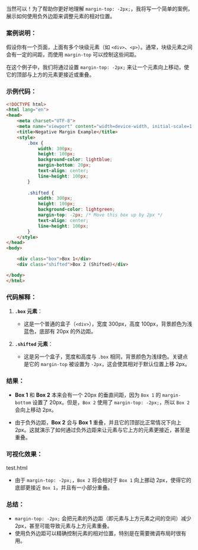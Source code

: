 当然可以！为了帮助你更好地理解 `margin-top: -2px;`，我将写一个简单的案例，展示如何使用负外边距来调整元素的相对位置。

### 案例说明：
假设你有一个页面，上面有多个块级元素（如 `<div>`、`<p>`）。通常，块级元素之间会有一定的间距，而使用 `margin-top` 可以控制这些间距。

在这个例子中，我们将通过设置 `margin-top: -2px;` 来让一个元素向上移动，使它的顶部与上方的元素更接近或重叠。

### 示例代码：

```html
<!DOCTYPE html>
<html lang="en">
<head>
    <meta charset="UTF-8">
    <meta name="viewport" content="width=device-width, initial-scale=1.0">
    <title>Negative Margin Example</title>
    <style>
        .box {
            width: 300px;
            height: 100px;
            background-color: lightblue;
            margin-bottom: 20px;
            text-align: center;
            line-height: 100px;
        }
        
        .shifted {
            width: 300px;
            height: 100px;
            background-color: lightgreen;
            margin-top: -2px; /* Move this box up by 2px */
            text-align: center;
            line-height: 100px;
        }
    </style>
</head>
<body>

    <div class="box">Box 1</div>
    <div class="shifted">Box 2 (Shifted)</div>

</body>
</html>
```

### 代码解释：

1. **`.box` 元素**：
   - 这是一个普通的盒子（`<div>`），宽度 300px，高度 100px，背景颜色为浅蓝色，底部有 20px 的外边距。
   
2. **`.shifted` 元素**：
   - 这是另一个盒子，宽度和高度与 `.box` 相同，背景颜色为浅绿色。关键点是它的 `margin-top` 被设置为 `-2px`，这会使其相对于默认位置上移 2px。

### 结果：

- **Box 1** 和 **Box 2** 本来会有一个 20px 的垂直间距，因为 `Box 1` 的 `margin-bottom` 设置了 20px。但是，`Box 2` 使用了 `margin-top: -2px;`，所以 `Box 2` 会向上移动 2px。
  
- 由于负外边距，**Box 2** 会与 **Box 1** 重叠，并且它的顶部比正常情况下向上 2px。这就演示了如何通过负外边距来让元素与它上方的元素更接近，甚至是重叠。

### 可视化效果：

test.html

- 由于 `margin-top: -2px;`，`Box 2` 将会相对于 `Box 1` 向上挪动 2px，使得它的底部更接近 `Box 1`，并且有一小部分重叠。

### 总结：
- `margin-top: -2px;` 会把元素的外边距（即元素与上方元素之间的空间）减少 2px，甚至可能导致元素与上方元素重叠。
- 使用负外边距可以精确控制元素的相对位置，特别是在需要微调布局时很有用。
